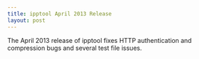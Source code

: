```yaml
---
title: ipptool April 2013 Release
layout: post
---
```


The April 2013 release of ipptool fixes HTTP authentication and compression bugs and several test file issues.
